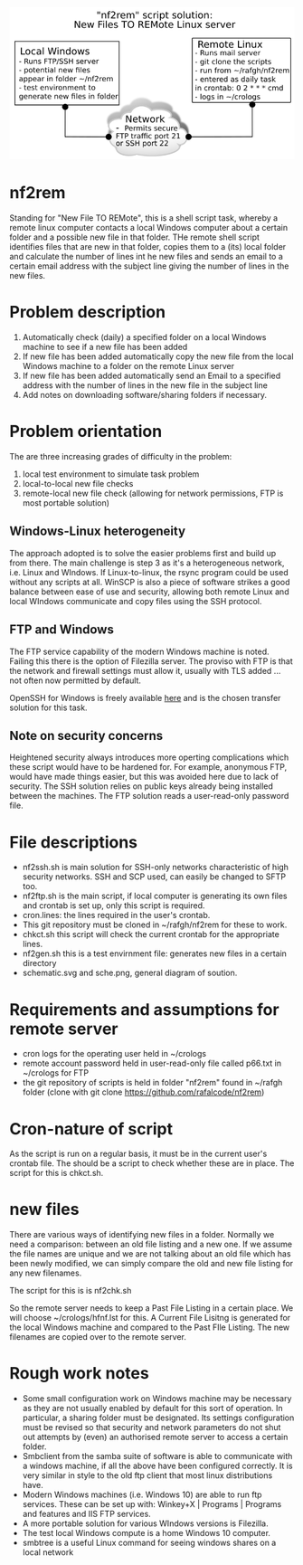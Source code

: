 ![alt text](https://raw.githubusercontent.com/rafalcode/nf2rem/master/sche.png)

# nf2rem

Standing for "New File TO REMote", this is a shell script task, whereby a remote linux computer contacts a local Windows computer about a certain folder and a possible new file in that folder. THe remote shell script identifies files that are new in that folder, copies them to a (its) local folder and calculate the number of lines int he new files and sends an email to a certain email address with the subject line giving the number of lines in the new files.

# Problem description

1. Automatically check (daily) a specified folder on a local Windows machine to see if a new file has been added
2. If new file has been added automatically copy the new file from the local Windows machine to a folder on the remote Linux server
3. If new file has been added automatically send an Email to a specified address with the number of lines in the new file in the subject line
4. Add notes on downloading software/sharing folders if necessary.

# Problem orientation
The are three increasing grades of difficulty in the problem:
1. local test environment to simulate task problem
2. local-to-local new file checks
3. remote-local new file check (allowing for network permissions, FTP is most portable solution)

## Windows-Linux heterogeneity
The approach adopted is to solve the easier problems first and build up from there. The main challenge is step 3 as it's a heterogeneous network, i.e. Linux and WIndows. If Linux-to-linux, the rsync program could be used without any scripts at all. WinSCP is also a piece of software strikes a good balance between ease of use and security, allowing both remote Linux and local WIndows communicate and copy files using the SSH protocol.

## FTP and Windows
The FTP service capability of the modern Windows machine is noted. Failing this there is the option of Filezilla server. The proviso with FTP is that the network and firewall settings must allow it, usually with TLS added ... not often now permitted by default. 

OpenSSH for Windows is freely available [here](https://github.com/PowerShell/Win32-OpenSSH/releases) and is the chosen transfer solution for this task.

## Note on security concerns
Heightened security always introduces more operting complications which these script would have to be hardened for. For example, anonymous FTP, would have made things easier, but this was avoided here due to lack of security. The SSH solution relies on public keys already being installed between the machines. The FTP solution reads a user-read-only password file.

# File descriptions
* nf2ssh.sh is main solution for SSH-only networks characteristic of high security networks. SSH and SCP used, can easily be changed to SFTP too.
* nf2ftp.sh is the main script, if local computer is generating its own files and crontab is set up, only this script is required.
* cron.lines: the lines required in the user's crontab.
* This git repository must be cloned in ~/rafgh/nf2rem for these to work.
* chkct.sh this script will check the current crontab for the appropriate lines.
* nf2gen.sh this is a test envirnment file: generates new files in a certain directory
* schematic.svg and sche.png, general diagram of soution.

# Requirements and assumptions for remote server
* cron logs for the operating user held in ~/crologs
* remote account password held in user-read-only file called p66.txt in ~/crologs for FTP
* the git repository of scripts is held in folder "nf2rem" found in ~/rafgh folder (clone with git clone https://github.com/rafalcode/nf2rem)

# Cron-nature of script
As the script is run on a regular basis, it must be in the current user's crontab file. The should be a script to check whether these are in place.
The script for this is chkct.sh.

# new files
There are various ways of identifying new files in a folder. Normally we need a comparison: between an old file listing and a new one.
If we assume the file names are unique and we are not talking about an old file which has been newly modified, we can simply compare the old and new
file listing for any new filenames.

The script for this is is nf2chk.sh

So the remote server needs to keep a Past File Listing in a certain place. We will choose ~/crologs/hfnf.lst for this. A Current File Lisitng is generated for the local Windows machine and compared to the Past FIle Listing. The new filenames are copied over to the remote server.

# Rough work notes

* Some small configuration work on Windows machine may be necessary as they are not usually enabled by default for this sort of operation. In particular, a sharing folder must be designated. Its settings configuration must be revised so that security and network parameters do not shut out attempts by (even) an authorised remote server to access a certain folder.
* Smbclient from the samba suite of software is able to communicate with a windows machine, if all the above have been configured correctly. It is very similar in style to the old ftp client that most linux distributions have.
* Modern Windows machines (i.e. Windows 10) are able to run ftp services. These can be set up with:
Winkey+X | Programs | Programs and features
and IIS FTP services.
* A more portable solution for various WIndows versions is Filezilla.
* The test local Windows compute is a home Windows 10 computer. 
* smbtree is a useful Linux command for seeing windows shares on a local network
